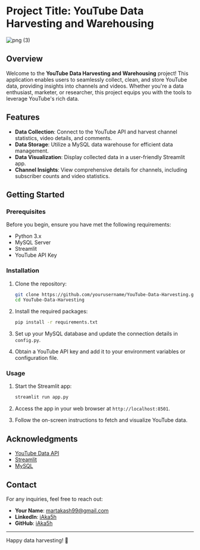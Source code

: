 # Project Title: YouTube Data Harvesting and Warehousing

![png (3)](https://github.com/user-attachments/assets/00dadd9b-e975-4708-a5e8-b7b1142dbe2e)


## Overview

Welcome to the **YouTube Data Harvesting and Warehousing** project! This application enables users to seamlessly collect, clean, and store YouTube data, providing insights into channels and videos. Whether you're a data enthusiast, marketer, or researcher, this project equips you with the tools to leverage YouTube's rich data.

## Features

- **Data Collection**: Connect to the YouTube API and harvest channel statistics, video details, and comments.
- **Data Storage**: Utilize a MySQL data warehouse for efficient data management.
- **Data Visualization**: Display collected data in a user-friendly Streamlit app.
- **Channel Insights**: View comprehensive details for channels, including subscriber counts and video statistics.

## Getting Started

### Prerequisites

Before you begin, ensure you have met the following requirements:

- Python 3.x
- MySQL Server
- Streamlit
- YouTube API Key

### Installation

1. Clone the repository:
    ```bash
    git clone https://github.com/yourusername/YouTube-Data-Harvesting.git
    cd YouTube-Data-Harvesting
    ```

2. Install the required packages:
    ```bash
    pip install -r requirements.txt
    ```

3. Set up your MySQL database and update the connection details in `config.py`.

4. Obtain a YouTube API key and add it to your environment variables or configuration file.

### Usage

1. Start the Streamlit app:
    ```bash
    streamlit run app.py
    ```

2. Access the app in your web browser at `http://localhost:8501`.

3. Follow the on-screen instructions to fetch and visualize YouTube data.

## Acknowledgments

- [YouTube Data API](https://developers.google.com/youtube/v3)
- [Streamlit](https://streamlit.io/)
- [MySQL](https://www.mysql.com/)

## Contact

For any inquiries, feel free to reach out:

- **Your Name**: [martakash99@gmail.com](mailto:martakash99@gmail.com)
- **LinkedIn**: [iAka5h](https://linkedin.com/iAka5h)
- **GitHub**: [iAka5h](https://github.com/iAka5h)

---

Happy data harvesting! 🎉
